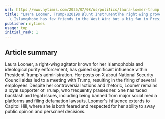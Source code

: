 ```yaml
---
url: https://www.nytimes.com/2025/07/08/us/politics/laura-loomer-trump.html
title: "Laura Loomer, Trump\u2019s Blunt InstrumentThe right-wing provocateur and\
  \ Islamophobe has few friends in the West Wing but a big fan in President Trump."
publisher: nytimes
usage: top
initial_rank: 1
---
```

## Article summary
Laura Loomer, a right-wing agitator known for her Islamophobia and ideological purity enforcement, has gained significant influence within President Trump's administration. Her posts on X about National Security Council aides led to a meeting with Trump, resulting in the firing of several employees. Despite her controversial actions and rhetoric, Loomer remains a loyal supporter of Trump, who frequently praises her. She has faced backlash and legal issues, including being banned from major social media platforms and filing defamation lawsuits. Loomer's influence extends to Capitol Hill, where she is both feared and respected for her ability to sway public opinion and personnel decisions.
